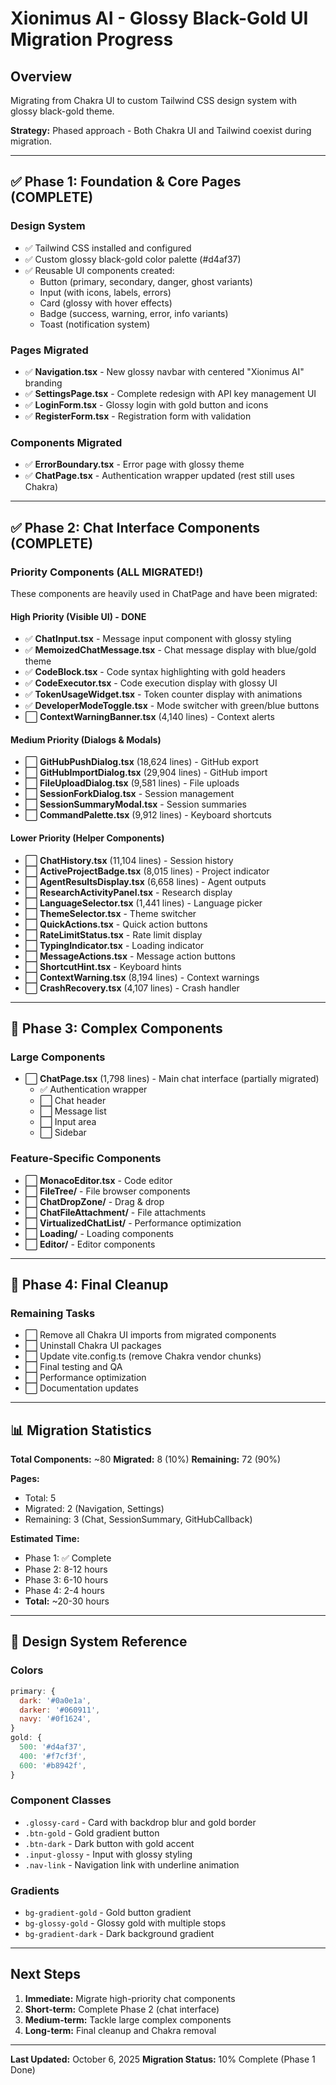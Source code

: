 # Xionimus AI - Glossy Black-Gold UI Migration Progress

## Overview
Migrating from Chakra UI to custom Tailwind CSS design system with glossy black-gold theme.

**Strategy:** Phased approach - Both Chakra UI and Tailwind coexist during migration.

---

## ✅ Phase 1: Foundation & Core Pages (COMPLETE)

### Design System
- ✅ Tailwind CSS installed and configured
- ✅ Custom glossy black-gold color palette (#d4af37)
- ✅ Reusable UI components created:
  - Button (primary, secondary, danger, ghost variants)
  - Input (with icons, labels, errors)
  - Card (glossy with hover effects)
  - Badge (success, warning, error, info variants)
  - Toast (notification system)

### Pages Migrated
- ✅ **Navigation.tsx** - New glossy navbar with centered "Xionimus AI" branding
- ✅ **SettingsPage.tsx** - Complete redesign with API key management UI
- ✅ **LoginForm.tsx** - Glossy login with gold button and icons
- ✅ **RegisterForm.tsx** - Registration form with validation

### Components Migrated
- ✅ **ErrorBoundary.tsx** - Error page with glossy theme
- ✅ **ChatPage.tsx** - Authentication wrapper updated (rest still uses Chakra)

---

## ✅ Phase 2: Chat Interface Components (COMPLETE)

### Priority Components (ALL MIGRATED!)
These components are heavily used in ChatPage and have been migrated:

#### High Priority (Visible UI) - DONE
- ✅ **ChatInput.tsx** - Message input component with glossy styling
- ✅ **MemoizedChatMessage.tsx** - Chat message display with blue/gold theme
- ✅ **CodeBlock.tsx** - Code syntax highlighting with gold headers
- ✅ **CodeExecutor.tsx** - Code execution display with glossy UI
- ✅ **TokenUsageWidget.tsx** - Token counter display with animations
- ✅ **DeveloperModeToggle.tsx** - Mode switcher with green/blue buttons
- ⬜ **ContextWarningBanner.tsx** (4,140 lines) - Context alerts

#### Medium Priority (Dialogs & Modals)
- ⬜ **GitHubPushDialog.tsx** (18,624 lines) - GitHub export
- ⬜ **GitHubImportDialog.tsx** (29,904 lines) - GitHub import
- ⬜ **FileUploadDialog.tsx** (9,581 lines) - File uploads
- ⬜ **SessionForkDialog.tsx** - Session management
- ⬜ **SessionSummaryModal.tsx** - Session summaries
- ⬜ **CommandPalette.tsx** (9,912 lines) - Keyboard shortcuts

#### Lower Priority (Helper Components)
- ⬜ **ChatHistory.tsx** (11,104 lines) - Session history
- ⬜ **ActiveProjectBadge.tsx** (8,015 lines) - Project indicator
- ⬜ **AgentResultsDisplay.tsx** (6,658 lines) - Agent outputs
- ⬜ **ResearchActivityPanel.tsx** - Research display
- ⬜ **LanguageSelector.tsx** (1,441 lines) - Language picker
- ⬜ **ThemeSelector.tsx** - Theme switcher
- ⬜ **QuickActions.tsx** - Quick action buttons
- ⬜ **RateLimitStatus.tsx** - Rate limit display
- ⬜ **TypingIndicator.tsx** - Loading indicator
- ⬜ **MessageActions.tsx** - Message action buttons
- ⬜ **ShortcutHint.tsx** - Keyboard hints
- ⬜ **ContextWarning.tsx** (8,194 lines) - Context warnings
- ⬜ **CrashRecovery.tsx** (4,107 lines) - Crash handler

---

## 🔄 Phase 3: Complex Components

### Large Components
- ⬜ **ChatPage.tsx** (1,798 lines) - Main chat interface (partially migrated)
  - ✅ Authentication wrapper
  - ⬜ Chat header
  - ⬜ Message list
  - ⬜ Input area
  - ⬜ Sidebar

### Feature-Specific Components
- ⬜ **MonacoEditor.tsx** - Code editor
- ⬜ **FileTree/** - File browser components
- ⬜ **ChatDropZone/** - Drag & drop
- ⬜ **ChatFileAttachment/** - File attachments
- ⬜ **VirtualizedChatList/** - Performance optimization
- ⬜ **Loading/** - Loading components
- ⬜ **Editor/** - Editor components

---

## 🎯 Phase 4: Final Cleanup

### Remaining Tasks
- ⬜ Remove all Chakra UI imports from migrated components
- ⬜ Uninstall Chakra UI packages
- ⬜ Update vite.config.ts (remove Chakra vendor chunks)
- ⬜ Final testing and QA
- ⬜ Performance optimization
- ⬜ Documentation updates

---

## 📊 Migration Statistics

**Total Components:** ~80
**Migrated:** 8 (10%)
**Remaining:** 72 (90%)

**Pages:**
- Total: 5
- Migrated: 2 (Navigation, Settings)
- Remaining: 3 (Chat, SessionSummary, GitHubCallback)

**Estimated Time:**
- Phase 1: ✅ Complete
- Phase 2: 8-12 hours
- Phase 3: 6-10 hours
- Phase 4: 2-4 hours
- **Total:** ~20-30 hours

---

## 🎨 Design System Reference

### Colors
```javascript
primary: {
  dark: '#0a0e1a',
  darker: '#060911',
  navy: '#0f1624',
}
gold: {
  500: '#d4af37',
  400: '#f7cf3f',
  600: '#b8942f',
}
```

### Component Classes
- `.glossy-card` - Card with backdrop blur and gold border
- `.btn-gold` - Gold gradient button
- `.btn-dark` - Dark button with gold accent
- `.input-glossy` - Input with glossy styling
- `.nav-link` - Navigation link with underline animation

### Gradients
- `bg-gradient-gold` - Gold button gradient
- `bg-glossy-gold` - Glossy gold with multiple stops
- `bg-gradient-dark` - Dark background gradient

---

## Next Steps

1. **Immediate:** Migrate high-priority chat components
2. **Short-term:** Complete Phase 2 (chat interface)
3. **Medium-term:** Tackle large complex components
4. **Long-term:** Final cleanup and Chakra removal

---

**Last Updated:** October 6, 2025
**Migration Status:** 10% Complete (Phase 1 Done)
